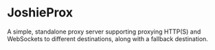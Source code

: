 # JoshieProx

A simple, standalone proxy server supporting proxying HTTP(S) and WebSockets to different destinations, along with a fallback destination.
